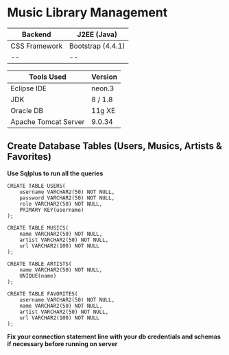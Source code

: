 # Music Library Management
| Backend | J2EE (Java) |
|--|--|
| CSS Framework | Bootstrap (4.4.1) |
|--|--|

|Tools Used| Version |
|--|--|
| Eclipse IDE | neon.3 |
| JDK | 8 / 1.8 |
| Oracle DB | 11g XE |
| Apache Tomcat Server | 9.0.34 |

## Create Database Tables (Users, Musics, Artists & Favorites)
**Use Sqlplus to run all the queries**
```
CREATE TABLE USERS(
    username VARCHAR2(50) NOT NULL,
    password VARCHAR2(50) NOT NULL,
    role VARCHAR2(50) NOT NULL,
    PRIMARY KEY(username)
);

CREATE TABLE MUSICS(
    name VARCHAR2(50) NOT NULL,
    artist VARCHAR2(50) NOT NULL,
    url VARCHAR2(100) NOT NULL
);

CREATE TABLE ARTISTS(
    name VARCHAR2(50) NOT NULL,
    UNIQUE(name)
);

CREATE TABLE FAVORITES(
    username VARCHAR2(50) NOT NULL,
    name VARCHAR2(50) NOT NULL,
    artist VARCHAR2(50) NOT NULL,
    url VARCHAR2(100) NOT NULL
);
```
**Fix your connection statement line with your db credentials and schemas if necessary before running on server**
